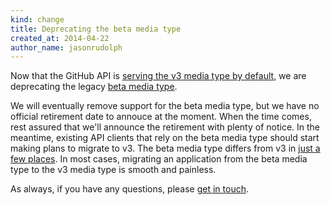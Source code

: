 ```yaml
---
kind: change
title: Deprecating the beta media type
created_at: 2014-04-22
author_name: jasonrudolph
---
```


Now that the GitHub API is [serving the v3 media type by default][v3-default], we are deprecating the legacy [beta media type][beta].

We will eventually remove support for the beta media type, but we have no official retirement date to annouce at the moment. When the time comes, rest assured that we'll announce the retirement with plenty of notice. In the meantime, existing API clients that rely on the beta media type should start making plans to migrate to v3. The beta media type differs from v3 in [just a few places][differences]. In most cases, migrating an application from the beta media type to the v3 media type is smooth and painless.

As always, if you have any questions, please [get in touch][contact].

[v3-default]: /changes/2014-01-07-upcoming-change-to-default-media-type/
[beta]: /v3/versions/#beta
[differences]: /v3/versions/#differences-from-beta-version
[contact]: https://github.com/contact?form[subject]=API:+Deprecating+the+beta+media+type
